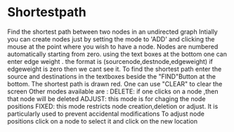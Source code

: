 # Shortestpath
Find the shortest path between two nodes in an undirected graph
Intially you can create nodes just by setting the mode to 'ADD' and clicking the mouse at the point where you wish to have a node.
Nodes are numbered automatically starting from zero.
using the text boxes at the bottom one can enter edge weight . the format is (sourcenode,destnode,edgeweight)
if edgeweight is zero then we cant see it.
To find the shortest path enter the source and destinations in the textboxes beside the "FIND"Button at the bottom.
The shortest path is drawn red.
One can use "CLEAR" to clear the screen
Other modes available are :
  DELETE: if one clicks on a node ,then that node will be deleted
  ADJUST: this mode is for chaging the node positions
  FIXED: this mode restricts node creation,deletion or adjust. It is particularly used to prevent accidental modifications
To adjust node positions click on a node to select it and click on the new location

